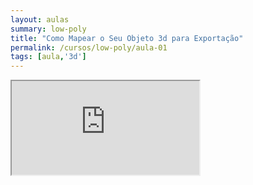 ```yaml
---
layout: aulas
summary: low-poly
title: "Como Mapear o Seu Objeto 3d para Exportação"
permalink: /cursos/low-poly/aula-01
tags: [aula,'3d']
---
```


<div class="embed-responsive embed-responsive-16by9">
  <iframe class="embed-responsive-item" src="https://www.youtube.com/embed/9DBcxHwCeYU?rel=0" allowfullscreen></iframe>
</div><br>